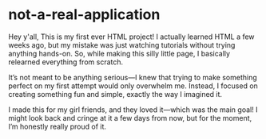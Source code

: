 # not-a-real-application
Hey y'all, This is my first ever HTML project! I actually learned HTML a few weeks ago, but my mistake was just watching tutorials without trying anything hands-on. So, while making this silly little page, I basically relearned everything from scratch.

It’s not meant to be anything serious—I knew that trying to make something perfect on my first attempt would only overwhelm me. Instead, I focused on creating something fun and simple, exactly the way I imagined it.

I made this for my girl friends, and they loved it—which was the main goal! I might look back and cringe at it a few days from now, but for the moment, I’m honestly really proud of it.

